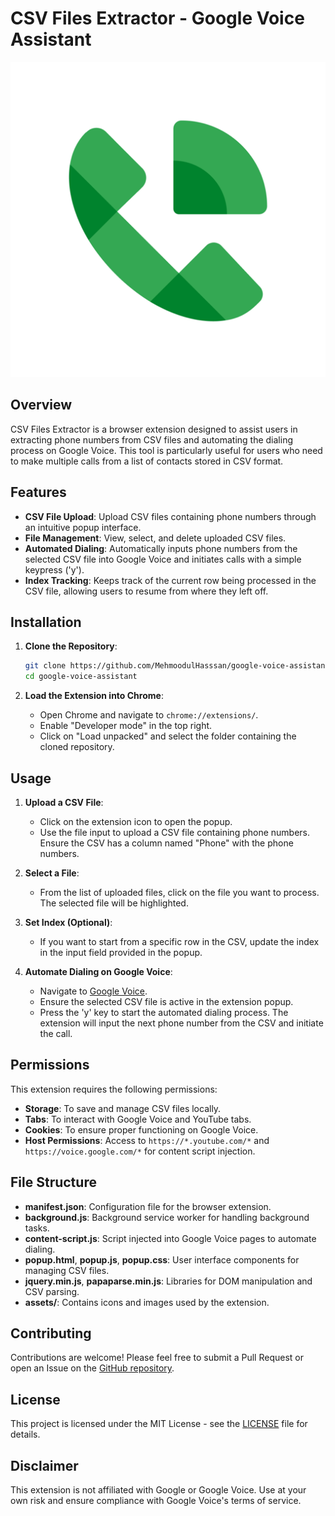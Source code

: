 # CSV Files Extractor - Google Voice Assistant

![Extension Icon](assets/icon.png)

## Overview

CSV Files Extractor is a browser extension designed to assist users in extracting phone numbers from CSV files and automating the dialing process on Google Voice. This tool is particularly useful for users who need to make multiple calls from a list of contacts stored in CSV format.

## Features

- **CSV File Upload**: Upload CSV files containing phone numbers through an intuitive popup interface.
- **File Management**: View, select, and delete uploaded CSV files.
- **Automated Dialing**: Automatically inputs phone numbers from the selected CSV file into Google Voice and initiates calls with a simple keypress ('y').
- **Index Tracking**: Keeps track of the current row being processed in the CSV file, allowing users to resume from where they left off.

## Installation

1. **Clone the Repository**:

   ```bash
   git clone https://github.com/MehmoodulHasssan/google-voice-assistant.git
   cd google-voice-assistant
   ```

2. **Load the Extension into Chrome**:
   - Open Chrome and navigate to `chrome://extensions/`.
   - Enable "Developer mode" in the top right.
   - Click on "Load unpacked" and select the folder containing the cloned repository.

## Usage

1. **Upload a CSV File**:

   - Click on the extension icon to open the popup.
   - Use the file input to upload a CSV file containing phone numbers. Ensure the CSV has a column named "Phone" with the phone numbers.

2. **Select a File**:

   - From the list of uploaded files, click on the file you want to process. The selected file will be highlighted.

3. **Set Index (Optional)**:

   - If you want to start from a specific row in the CSV, update the index in the input field provided in the popup.

4. **Automate Dialing on Google Voice**:
   - Navigate to [Google Voice](https://voice.google.com/).
   - Ensure the selected CSV file is active in the extension popup.
   - Press the 'y' key to start the automated dialing process. The extension will input the next phone number from the CSV and initiate the call.

## Permissions

This extension requires the following permissions:

- **Storage**: To save and manage CSV files locally.
- **Tabs**: To interact with Google Voice and YouTube tabs.
- **Cookies**: To ensure proper functioning on Google Voice.
- **Host Permissions**: Access to `https://*.youtube.com/*` and `https://voice.google.com/*` for content script injection.

## File Structure

- **manifest.json**: Configuration file for the browser extension.
- **background.js**: Background service worker for handling background tasks.
- **content-script.js**: Script injected into Google Voice pages to automate dialing.
- **popup.html**, **popup.js**, **popup.css**: User interface components for managing CSV files.
- **jquery.min.js**, **papaparse.min.js**: Libraries for DOM manipulation and CSV parsing.
- **assets/**: Contains icons and images used by the extension.

## Contributing

Contributions are welcome! Please feel free to submit a Pull Request or open an Issue on the [GitHub repository](https://github.com/MehmoodulHasssan/google-voice-assistant).

## License

This project is licensed under the MIT License - see the [LICENSE](LICENSE) file for details.

## Disclaimer

This extension is not affiliated with Google or Google Voice. Use at your own risk and ensure compliance with Google Voice's terms of service.
